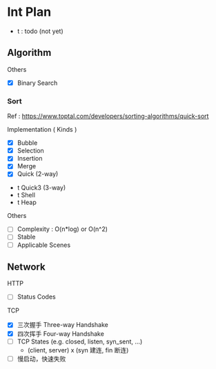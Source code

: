 # Int Plan

- t : todo (not yet)

## Algorithm

Others

- [x] Binary Search

### Sort

Ref : https://www.toptal.com/developers/sorting-algorithms/quick-sort

Implementation ( Kinds )

- [x] Bubble
- [x] Selection
- [x] Insertion
- [x] Merge
- [x] Quick (2-way)
- t Quick3 (3-way)
- t Shell
- t Heap

Others

- [ ] Complexity : O(n\*log) or O(n^2)
- [ ] Stable
- [ ] Applicable Scenes

## Network

HTTP

- [ ] Status Codes

TCP

- [x] 三次握手 Three-way Handshake
- [x] 四次挥手 Four-way Handshake
- [ ] TCP States (e.g. closed, listen, syn_sent, …)
    - (client, server) x (syn 建连, fin 断连)
- [ ] 慢启动，快速失败